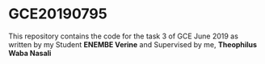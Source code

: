 # GCE20190795
This repository contains the code for the task 3 of GCE June 2019 as written by my Student <b>ENEMBE Verine</b> and Supervised by me, <b>Theophilus Waba Nasali</b>
